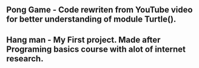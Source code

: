 ## Pong Game - Code rewriten from YouTube video for better understanding of module Turtle().


## Hang man - My First project. Made after Programing basics course with alot of internet research.
 
